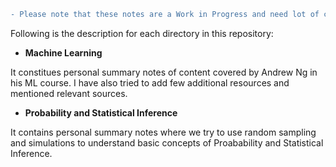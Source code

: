```diff
- Please note that these notes are a Work in Progress and need lot of changes.
```

Following is the description for each directory in this repository:

* **Machine Learning** 

It constitues personal summary notes of content covered by Andrew Ng in his ML course. I have also tried to add few additional resources and mentioned relevant sources.

* **Probability and Statistical Inference**

It contains personal summary notes where we try to use random sampling and simulations to understand basic concepts of Proabability and Statistical Inference.
